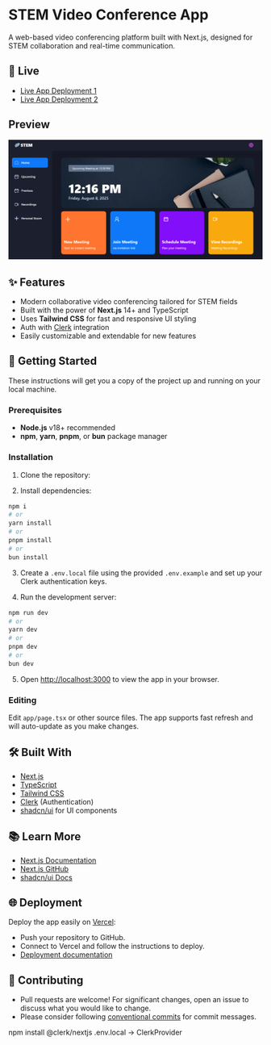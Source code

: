 # STEM Video Conference App

A web-based video conferencing platform built with Next.js, designed for STEM collaboration and real-time communication.

## 🚀 Live

- [Live App Deployment 1](https://stem-git-master-jay-awankars-projects.vercel.app)
- [Live App Deployment 2](https://stem-agwuy0ktn-jay-awankars-projects.vercel.app)

## Preview
<img src="public/images/Screenshot%202025-08-08%20121646.png" alt="HomePreview" width="700" />

## ✨ Features

- Modern collaborative video conferencing tailored for STEM fields
- Built with the power of **Next.js** 14+ and TypeScript
- Uses **Tailwind CSS** for fast and responsive UI styling
- Auth with [Clerk](https://clerk.com/) integration
- Easily customizable and extendable for new features

## 🏁 Getting Started

These instructions will get you a copy of the project up and running on your local machine.

### Prerequisites

- **Node.js** v18+ recommended
- **npm**, **yarn**, **pnpm**, or **bun** package manager

### Installation

1. Clone the repository:


2. Install dependencies:
```bash
npm i
# or
yarn install
# or
pnpm install
# or
bun install
```


3. Create a `.env.local` file using the provided `.env.example` and set up your Clerk authentication keys.

4. Run the development server:
```bash
npm run dev
# or
yarn dev
# or
pnpm dev
# or
bun dev
```


5. Open [http://localhost:3000](http://localhost:3000) to view the app in your browser.

### Editing

Edit `app/page.tsx` or other source files. The app supports fast refresh and will auto-update as you make changes.

## 🛠️ Built With

- [Next.js](https://nextjs.org/)
- [TypeScript](https://www.typescriptlang.org/)
- [Tailwind CSS](https://tailwindcss.com/)
- [Clerk](https://clerk.com/) (Authentication)
- [shadcn/ui](https://ui.shadcn.com/) for UI components

## 📚 Learn More

- [Next.js Documentation](https://nextjs.org/docs)
- [Next.js GitHub](https://github.com/vercel/next.js/)
- [shadcn/ui Docs](https://ui.shadcn.com/)

## 🌐 Deployment

Deploy the app easily on [Vercel](https://vercel.com/):

- Push your repository to GitHub.
- Connect to Vercel and follow the instructions to deploy.
- [Deployment documentation](https://nextjs.org/docs/pages/building-your-application/deploying)


## 🤝 Contributing

- Pull requests are welcome! For significant changes, open an issue to discuss what you would like to change.
- Please consider following [conventional commits](https://www.conventionalcommits.org/) for commit messages.

npm install @clerk/nextjs
.env.local -> ClerkProvider
